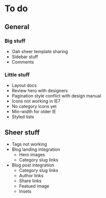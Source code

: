 # To do




## General


### Big stuff

- Oah sheer template sharing
- Sidebar stuff
- Comments

### Little stuff

- Layout docs
- Review hero with designers
- Pagination style conflict with design manual
- Icons not working in IE7
- No category icons yet
- Min-width for older IE
- Styled lists


## Sheer stuff

- Tags not working
- Blog landing integration
  - Hero images
  - Category slug links
- Blog post integration
  - Category slug links
  - Author links
  - Share links
  - Featued image
  - Insets
